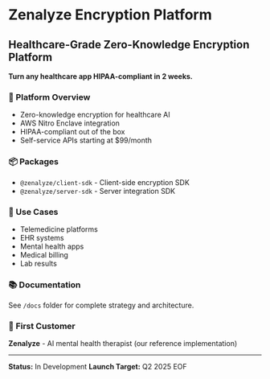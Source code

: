   # Zenalyze Encryption Platform
  ## Healthcare-Grade Zero-Knowledge Encryption Platform

  **Turn any healthcare app HIPAA-compliant in 2 weeks.**

  ### 🚀 Platform Overview
  - Zero-knowledge encryption for healthcare AI
  - AWS Nitro Enclave integration
  - HIPAA-compliant out of the box
  - Self-service APIs starting at $99/month

  ### 📦 Packages
  - `@zenalyze/client-sdk` - Client-side encryption SDK
  - `@zenalyze/server-sdk` - Server integration SDK

  ### 🏥 Use Cases
  - Telemedicine platforms
  - EHR systems
  - Mental health apps
  - Medical billing
  - Lab results

  ### 📚 Documentation
  See `/docs` folder for complete strategy and architecture.

  ### 🎯 First Customer
  **Zenalyze** - AI mental health therapist (our reference implementation)

  ---

  **Status:** In Development
  **Launch Target:** Q2 2025
  EOF

